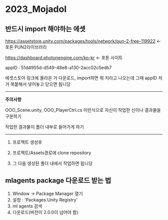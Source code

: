 # 2023_Mojadol

## 반드시 import 해야하는 에셋
https://assetstore.unity.com/packages/tools/network/pun-2-free-119922 <- 포톤 PUN2라이브러리

https://dashboard.photonengine.com/ko-kr <- 포톤 사이트

appID : 51d4955d-d549-48e8-a130-2acc02c5edb7

에셋스토어 링크에 올라온 거 다운로드, import하면 뭐 치라고 나오는데 그때 appID 저거 복붙해서 넣어놓고 닫으면 됩니당

<hr>

<b>주의사항</b>

OOO_Scene.unity, OOO_PlayerCtrl.cs 이런식으로 자신이 작업한 신이나 결과물을 구분하기

작업한 결과물이 폴더 내부로 들어가게 하기

<hr>

1. 프로젝트 생성후

2. 프로젝트/Assets경로에 clone repository

3. 그 다음 생성된 폴더 내에서 작업하면 됩니당

## mlagents package 다운로드 받는 법

1. Window -> Package Manager 열기
2. 설정 : 'Packages:Unity Registry'
3. ml agents 검색
4. 다운로드(버전이 2.0.0이 넘어야 함)
